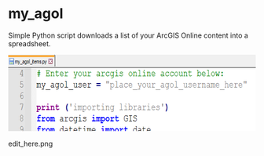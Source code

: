 # my_agol
Simple Python script downloads a list of your ArcGIS Online content into a spreadsheet.

<img src="edit_here.png" alt="Change your user name" width="648" height="156">

edit_here.png
